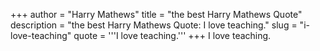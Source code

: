+++
author = "Harry Mathews"
title = "the best Harry Mathews Quote"
description = "the best Harry Mathews Quote: I love teaching."
slug = "i-love-teaching"
quote = '''I love teaching.'''
+++
I love teaching.
